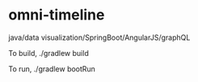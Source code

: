 # omni-timeline
java/data visualization/SpringBoot/AngularJS/graphQL


To build,
./gradlew build

To run,
./gradlew bootRun
